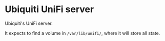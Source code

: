 # Ubiquiti UniFi server

Ubiquiti's UniFi server.

It expects to find a volume in `/var/lib/unifi/`, where it will store all state.

